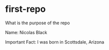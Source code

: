 # first-repo
What is the purpose of the repo

Name: Nicolas Black

Important Fact: I was born in Scottsdale, Arizona
